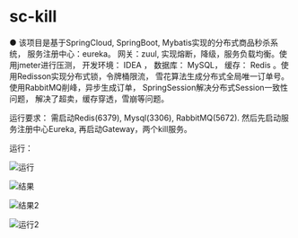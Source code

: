 # sc-kill

● 该项目是基于SpringCloud, SpringBoot, Mybatis实现的分布式商品秒杀系统， 服务注册中心：eureka。 网关：zuul, 实现熔断，降级，服务负载均衡。使用jmeter进行压测， 开发环境： IDEA ， 数据库： MySQL， 缓存： Redis 。使用Redisson实现分布式锁，令牌桶限流， 雪花算法生成分布式全局唯一订单号。
 使用RabbitMQ削峰，异步生成订单， SpringSession解决分布式Session一致性问题， 解决了超卖，缓存穿透，雪崩等问题。


运行要求： 需启动Redis(6379), Mysql(3306), RabbitMQ(5672). 然后先启动服务注册中心Eureka, 再启动Gateway，两个kill服务。


运行： 

![运行](https://user-images.githubusercontent.com/67009639/110569388-67fef280-818f-11eb-958c-f4b8bc074a48.png)

![结果](https://user-images.githubusercontent.com/67009639/110569422-76e5a500-818f-11eb-839c-f512084b78e6.png)

![结果2](https://user-images.githubusercontent.com/67009639/110569599-ac8a8e00-818f-11eb-989f-e850f3995078.png)

![运行2](https://user-images.githubusercontent.com/67009639/110569433-79e09580-818f-11eb-802e-0c152d93d70c.png)
